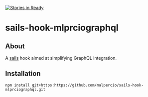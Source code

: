 [![Stories in Ready](https://badge.waffle.io/malpercio/sails-hook-mlprciographql.png?label=ready&title=Ready)](https://waffle.io/malpercio/sails-hook-mlprciographql)
# sails-hook-mlprciographql

## About
A [sails](http://sailsjs.org/) hook aimed at simplifying GraphQL integration.

## Installation

```
npm install git+https:https://github.com/malpercio/sails-hook-mlprciographql.git
```
